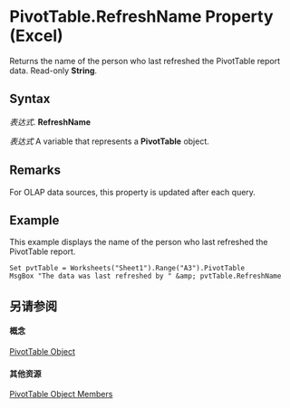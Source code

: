 
# PivotTable.RefreshName Property (Excel)

Returns the name of the person who last refreshed the PivotTable report data. Read-only  **String**.


## Syntax

 _表达式_. **RefreshName**

 _表达式_ A variable that represents a **PivotTable** object.


## Remarks

For OLAP data sources, this property is updated after each query.


## Example

This example displays the name of the person who last refreshed the PivotTable report.


```
Set pvtTable = Worksheets("Sheet1").Range("A3").PivotTable 
MsgBox "The data was last refreshed by " &amp; pvtTable.RefreshName
```


## 另请参阅


#### 概念


[PivotTable Object](a9c1d4a0-78a9-f9a6-6daf-91cb63e45842.md)
#### 其他资源


[PivotTable Object Members](http://msdn.microsoft.com/library/8e8d1692-cf32-63c6-a1f6-54ddcc2a4964%28Office.15%29.aspx)